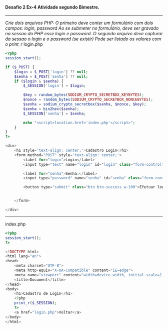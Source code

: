 #### Desafio 2 Ex-4 Atividade segundo Bimestre.
---
*Crie dois arquivos PHP:
O primeiro deve conter um formulário com dois campos: login, password
Ao se submeter no formulário, deve ser gravado na sessao do PHP esse login e password.*
*O segundo arquivo deve capturar da sessao o login e o password (se existir)
Pode ser listado os valores com o print_r*
login.php
~~~~php
<?php
session_start();

if ($_POST) {
    $login = $_POST['login'] ?? null;
    $senha = $_POST['senha'] ?? null;
    if ($login & $senha) {
        $_SESSION['login'] = $login;

        $key = random_bytes(SODIUM_CRYPTO_SECRETBOX_KEYBYTES);
        $nonce = random_bytes(SODIUM_CRYPTO_SECRETBOX_NONCEBYTES);
        $senha = sodium_crypto_secretbox($senha, $nonce, $key);
        $senha = bin2hex($senha);
        $_SESSION['senha'] = $senha;

        echo "<script>location.href='index.php'</script>";
    }
}
?>

<div>
    <h1 style='text-align: center;'>Cadastro Login</h1>
    <form method="POST" style='text-align: center;'>
        <label for="login">Login</label>
        <input type="text" name="login" id="login" class="form-control" placeholder="Login">

        <label for="senha">Senha:</label>
        <input type="password" name="senha" id="senha" class="form-control" placeholder="Senha">

        <button type="submit" class="btn btn-success w-100">Efetuar login</button>


    </form>

</div>
~~~~
---



index.php
~~~~php
<?php
session_start();
?>

<!DOCTYPE html>
<html lang="en">
<head>
    <meta charset="UTF-8">
    <meta http-equiv="X-UA-Compatible" content="IE=edge">
    <meta name="viewport" content="width=device-width, initial-scale=1.0">
    <title>Document</title>
</head>
<body>
    <h1>Cadastro de Login</h1>
    <?php
    print_r($_SESSION);
    ?>
    <a href="login.php">Voltar</a>
</body>
</html>
~~~~